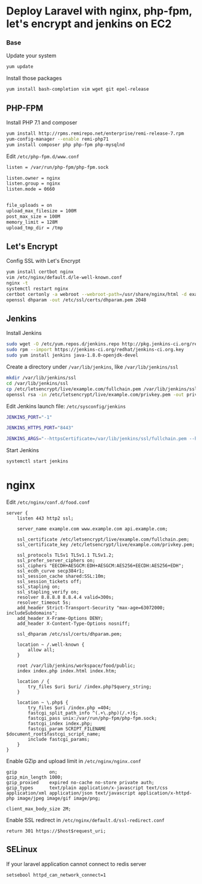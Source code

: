 # Deploy Laravel with nginx, php-fpm, let's encrypt and jenkins on EC2### BaseUpdate your system```shyum update```Install those packages``` shyum install bash-completion vim wget git epel-release``` ## PHP-FPMInstall PHP 7.1 and composer```shyum install http://rpms.remirepo.net/enterprise/remi-release-7.rpmyum-config-manager --enable remi-php71yum install composer php php-fpm php-mysqlnd```Edit `/etc/php-fpm.d/www.conf````shlisten = /var/run/php-fpm/php-fpm.socklisten.owner = nginxlisten.group = nginxlisten.mode = 0660file_uploads = onupload_max_filesize = 100M post_max_size = 100Mmemory_limit = 128Mupload_tmp_dir = /tmp```## Let's EncryptConfig SSL with Let's Encrypt```shyum install certbot nginxvim /etc/nginx/default.d/le-well-known.confnginx -tsystemctl restart nginxcertbot certonly -a webroot --webroot-path=/usr/share/nginx/html -d example.com -d www.example.com -d api.example.comopenssl dhparam -out /etc/ssl/certs/dhparam.pem 2048```## JenkinsInstall Jenkins```shsudo wget -O /etc/yum.repos.d/jenkins.repo http://pkg.jenkins-ci.org/redhat/jenkins.reposudo rpm --import https://jenkins-ci.org/redhat/jenkins-ci.org.keysudo yum install jenkins java-1.8.0-openjdk-devel```Create a directory under `/var/lib/jenkins`, like `/var/lib/jenkins/ssl````shmkdir /var/lib/jenkins/sslcd /var/lib/jenkins/sslcp /etc/letsencrypt/live/example.com/fullchain.pem /var/lib/jenkins/ssl/openssl rsa -in /etc/letsencrypt/live/example.com/privkey.pem -out privkey-rsa.pem```Edit Jenkins launch file: `/etc/sysconfig/jenkins````shJENKINS_PORT="-1"JENKINS_HTTPS_PORT="8443"JENKINS_ARGS="--httpsCertificate=/var/lib/jenkins/ssl/fullchain.pem --httpsPrivateKey=/var/lib/jenkins/ssl/privkey-rsa.pem"```Start Jenkins```shsystemctl start jenkins```# nginxEdit `/etc/nginx/conf.d/food.conf````server {	listen 443 http2 ssl;	server_name example.com www.example.com api.example.com;	ssl_certificate /etc/letsencrypt/live/example.com/fullchain.pem;	ssl_certificate_key /etc/letsencrypt/live/example.com/privkey.pem;	ssl_protocols TLSv1 TLSv1.1 TLSv1.2;	ssl_prefer_server_ciphers on;	ssl_ciphers "EECDH+AESGCM:EDH+AESGCM:AES256+EECDH:AES256+EDH";	ssl_ecdh_curve secp384r1;	ssl_session_cache shared:SSL:10m;	ssl_session_tickets off;	ssl_stapling on;	ssl_stapling_verify on;	resolver 8.8.8.8 8.8.4.4 valid=300s;	resolver_timeout 5s;	add_header Strict-Transport-Security "max-age=63072000; includeSubdomains";	add_header X-Frame-Options DENY;	add_header X-Content-Type-Options nosniff;	ssl_dhparam /etc/ssl/certs/dhparam.pem;	location ~ /.well-known {		allow all;	}		root /var/lib/jenkins/workspace/food/public;	index index.php index.html index.htm;	location / {		try_files $uri $uri/ /index.php?$query_string;	}	location ~ \.php$ {		try_files $uri /index.php =404;		fastcgi_split_path_info ^(.+\.php)(/.+)$;		fastcgi_pass unix:/var/run/php-fpm/php-fpm.sock;		fastcgi_index index.php;		fastcgi_param SCRIPT_FILENAME $document_root$fastcgi_script_name;		include fastcgi_params;	}}```Enable GZip and upload limit in `/etc/nginx/nginx.conf````gzip            on;gzip_min_length 1000;gzip_proxied    expired no-cache no-store private auth;gzip_types      text/plain application/x-javascript text/css application/xml application/json text/javascript application/x-httpd-php image/jpeg image/gif image/png;client_max_body_size 2M;```Enable SSL redirect in `/etc/nginx/default.d/ssl-redirect.conf````return 301 https://$host$request_uri;```## SELinuxIf your laravel application cannot connect to redis server```shsetsebool httpd_can_network_connect=1```